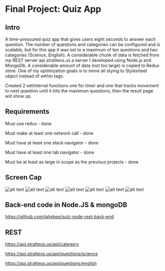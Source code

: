 # Final Project: Quiz App

## Intro

A time-pressured quiz app that gives users eight seconds to answer each question.
The number of questions and categories can be configured and is scalable, but for this app
it was set to a maximum of ten questions and two categories (Science, English). A considerable chunk of data  is 
fetched from my REST server api.stratteos.us a server I developed using Node.js and MongoDb. 
A considerable amount of data (not too large) is copied to Redux store. One of my optimization 
goals is to move all stying to Stylesheet object instead of within tags.

Created 2 setInterval functions one for timer and one that tracks movement to next question until 
it hits the maximum questions, then the result page will show up.

## Requirements

Must use redux - done

Must make at least one network call - done

Must have at least one stack navigator - done

Must have at least one tab navigator - done

Must be at least as large in scope as the previous projects - done


## Screen Cap

![alt text](https://image.ibb.co/gdUekd/photo1.jpg)
![alt text](https://image.ibb.co/jUBEJy/photo2.jpg)
![alt text](https://image.ibb.co/eENMyy/photo3.jpg)
![alt text](https://image.ibb.co/d6hzkd/photo4.jpg)
![alt text](https://image.ibb.co/cMxody/photo5.jpg)
![alt text](https://image.ibb.co/d14C5d/photo6.jpg)
![alt text](https://image.ibb.co/eSi5Qd/photo7.jpg)

## Back-end code in Node.JS & mongoDB

https://github.com/jahskee/quiz-node-rest-back-end

## REST

https://api.stratteos.us/api/category

https://api.stratteos.us/api/questions/science

https://api.stratteos.us/api/questions/english
